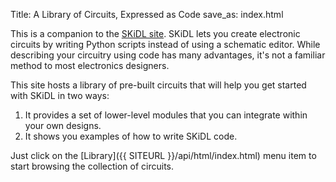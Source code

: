 Title: A Library of Circuits, Expressed as Code
save_as: index.html

This is a companion to the [SKiDL site](http://xesscorp.github.io/skidl).
SKiDL lets you create electronic circuits by writing Python scripts instead of using a schematic editor.
While describing your circuitry using code has many advantages, it's not a familiar method
to most electronics designers.

This site hosts a library of pre-built circuits that will help you get started with SKiDL
in two ways:

1. It provides a set of lower-level modules that you can integrate within your own designs.
2. It shows you examples of how to write SKiDL code.

Just click on the [Library]({{ SITEURL }}/api/html/index.html) menu item to start browsing the collection of circuits.
